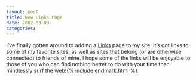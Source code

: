 ```yaml
---
layout: post
title: New Links Page
date: 2002-03-09
categories: 
---
```


I’ve finally gotten around to adding a [Links](/links) page to my site. It’s got links to some of my favorite sites, as well as sites that belong (or are otherwise connected) to friends of mine. I hope some of the links will be enjoyable to those of you who can find nothing better to do with your time than mindlessly surf the web!{% include endmark.html %}
